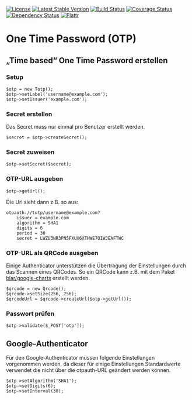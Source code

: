 [![License](https://poser.pugx.org/blar/otp/license)](https://packagist.org/packages/blar/otp)
[![Latest Stable Version](https://poser.pugx.org/blar/otp/v/stable)](https://packagist.org/packages/blar/otp)
[![Build Status](https://travis-ci.org/blar/otp.svg?branch=master)](https://travis-ci.org/blar/otp)
[![Coverage Status](https://coveralls.io/repos/blar/otp/badge.svg?branch=master)](https://coveralls.io/r/blar/otp?branch=master)
[![Dependency Status](https://gemnasium.com/blar/otp.svg)](https://gemnasium.com/blar/otp)
[![Flattr](https://button.flattr.com/flattr-badge-large.png)](https://flattr.com/submit/auto?user_id=Blar&url=https%3A%2F%2Fgithub.com%2Fblar%2Fotp)

# One Time Password (OTP)

## „Time based“ One Time Password erstellen

### Setup

    $otp = new Totp();
    $otp->setLabel('username@example.com');
    $otp->setIssuer('example.com');

### Secret erstellen

Das Secret muss nur einmal pro Benutzer erstellt werden.

    $secret = $otp->createSecret();

### Secret zuweisen

    $otp->setSecret($secret);

### OTP-URL ausgeben

    $otp->getUrl();

Die Url sieht dann z.B. so aus:

    otpauth://totp/username@example.com?
        issuer = example.com
        algorithm = SHA1
        digits = 6
        period = 30
        secret = LWZU3NR3PN5FXUX6XTHWE7OIWJEAFTWC

### OTP-URL als QRCode ausgeben

Einige Authenticator unterstützen die Übertragung der Einstellungen durch das Scannen eines QRCodes. So ein QRCode kann
z.B. mit dem Paket [blar/google-charts](https://github.com/blar/google-charts/) erstellt werden.

    $qrcode = new Qrcode();
    $qrcode->setSize(256, 256);
    $qrcodeUrl = $qrcode->createUrl($otp->getUrl());

### Passwort prüfen

    $otp->validate($_POST['otp']);

## Google-Authenticator

Für den Google-Authenticator müssen folgende Einstellungen vorgenommen werden, da dieser für einige Einstellungen
Standardwerte verwendet die nicht über die otpauth-URL geändert werden können.

    $otp->setAlgorithm('SHA1');
    $otp->setDigits(6);
    $otp->setInterval(30);
